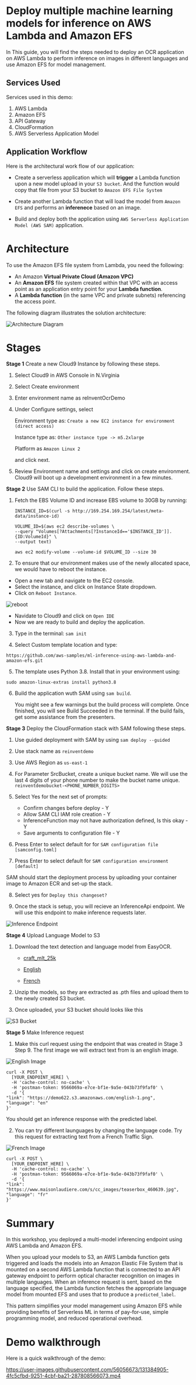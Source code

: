 # Deploy multiple machine learning models for inference on AWS Lambda and Amazon EFS
In This guide, you will find the steps needed to deploy an OCR application on AWS Lambda to perform inference on images in different languages and use Amazon EFS for model management. 

## Services Used 

Services used in this demo:
1) AWS Lambda
2) Amazon EFS
3) API Gateway 
4) CloudFormation
5) AWS Serverless Application Model 

## Application Workflow 

Here is the architectural work flow of our application:

- Create a serverless application which will __trigger__ a Lambda function upon a new model upload in your `S3 bucket`. And the function would copy that file from your S3 bucket to `Amazon EFS File System`

- Create another Lambda function that will load the model from `Amazon EFS` and performs an __inferenece__ based on an image.

- Build and deploy both the application using  `AWS Serverless Application Model (AWS SAM)` application.

# Architecture 

To use the Amazon EFS file system from Lambda, you need the following:

- An Amazon __Virtual Private Cloud (Amazon VPC)__
- An __Amazon EFS__ file system created within that VPC with an access point as an application entry point for your __Lambda function__.
- A __Lambda function__ (in the same VPC and private subnets) referencing the access point.

The following diagram illustrates the solution architecture:

![Architecture Diagram](https://github.com/aws-samples/ml-inference-using-aws-lambda-and-amazon-efs/blob/main/img/img1.png?raw=true)

# Stages

**Stage 1** Create a new Cloud9 Instance by following these steps. 

1) Select Cloud9 in AWS Console in N.Virginia

2) Select Create environment 

3) Enter environment name as reInventOcrDemo

4) Under Configure settings, select 

    Environment type as: `Create a new EC2 instance for environment (direct access)`

    Instance type as: `Other instance type -> m5.2xlarge`
    
    Platform as `Amazon Linux 2`

    and click next. 

7) Review Environment name and settings and click on create environment. Cloud9 will boot up a development environment in a few minutes. 

**Stage 2** Use SAM CLI to build the application. Follow these steps. 

1. Fetch the EBS Volume ID and increase EBS volume to 30GB by running: 

    ```
    INSTANCE_ID=$(curl -s http://169.254.169.254/latest/meta-data/instance-id)

    VOLUME_ID=$(aws ec2 describe-volumes \
    --query "Volumes[?Attachments[?InstanceId=='$INSTANCE_ID']].{ID:VolumeId}" \
    --output text)

    aws ec2 modify-volume --volume-id $VOLUME_ID --size 30
    ```

2. To ensure that our environment makes use of the newly allocated space, we would have to reboot the instance.
- Open a new tab and navigate to the EC2 console.
- Select the instance, and click on Instance State dropdown. 
- Click on `Reboot Instance`.

![reboot](screenshots/ec2_reboot.png)

- Navidate to Cloud9 and click on `Open IDE`
- Now we are ready to build and deploy the application. 

3. Type in the terminal: `sam init`

4. Select Custom template location and type: 
```
https://github.com/aws-samples/ml-inference-using-aws-lambda-and-amazon-efs.git
```

5. The template uses Python 3.8. Install that in your environment using: 

```
sudo amazon-linux-extras install python3.8
```

6. Build the application wuth SAM using `sam build`. 

    You might see a few warnings but the build process will complete. Once finished, you will see Build Succeeded in the terminal. If the build fails, get some assistance from the presenters. 

**Stage 3** Deploy the CloudFormation stack with SAM following these steps.

1. Use guided deployment with SAM by using `sam deploy --guided`

2. Use stack name as `reinventdemo`

3. Use AWS Region as `us-east-1`

4. For Parameter SrcBucket, create a unique bucket name. We will use the last 4 digits of your phone number to make the bucket name unique. 
`reinventdemobucket-<PHONE_NUMBER_DIGITS>`

5. Select Yes for the next set of prompts:
    - Confirm changes before deploy - Y
    - Allow SAM CLI IAM role creation - Y
    - InferenceFunction may not have authorization defined, Is this okay - Y
    - Save arguments to configuration file - Y

6. Press Enter to select default for for `SAM configuration file [samconfig.toml]`

7. Press Enter to select default for `SAM configuration environment [default]`

SAM should start the deployment process by uploading your container image to Amazon ECR and set-up the stack. 

8. Select yes for `Deploy this changeset?`

9. Once the stack is setup, you will recieve an InferenceApi endpoint. We will use this endpoint to make inference requests later. 

![Inference Endpoint](screenshots/inference_endpoint.png)

**Stage 4** Upload Language Model to S3

1. Download the text detection and language model from EasyOCR. 
    - [craft_mlt_25k](https://github.com/JaidedAI/EasyOCR/releases/download/pre-v1.1.6/craft_mlt_25k.zip)

    - [English](https://github.com/JaidedAI/EasyOCR/releases/download/v1.3/english_g2.zip)

    - [French](https://github.com/JaidedAI/EasyOCR/releases/download/v1.3/latin_g2.zip)

2. Unzip the models, so they are extracted as .pth files and upload them to the newly created S3 bucket. 

3. Once uploaded, your S3 bucket should looks like this

![S3 Bucket](screenshots/s3_bucket.png)

**Stage 5** Make Inference request

1. Make this curl request using the endpoint that was created in Stage 3 Step 9.  The first image we will extract text from is an english image.

![English Image](https://demo622.s3.amazonaws.com/english-1.png)


```
curl -X POST \
  [YOUR_ENDPOINT_HERE] \
  -H 'cache-control: no-cache' \
  -H 'postman-token: 9566069a-e7ce-bf1e-9a5e-043b73f9faf0' \
  -d '{
"link": "https://demo622.s3.amazonaws.com/english-1.png", 
"language": "en"
}'
```
You should get an inference response with the predicted label. 

2. You can try different launguages by changing the language code. Try this request for extracting text from a French Traffic Sign.

![French Image](https://www.maisonlaudiere.com/s/cc_images/teaserbox_460639.jpg)

```
curl -X POST \
  [YOUR_ENDPOINT_HERE] \
  -H 'cache-control: no-cache' \
  -H 'postman-token: 9566069a-e7ce-bf1e-9a5e-043b73f9faf0' \
  -d '{
"link": "https://www.maisonlaudiere.com/s/cc_images/teaserbox_460639.jpg", 
"language": "fr"
}'
```

# Summary
In this workshop, you deployed a multi-model inferencing endpoint using AWS Lambda and Amazon EFS. 

When you upload your models to S3, an AWS Lambda function gets triggered and loads the models into an Amazon Elastic File System that is mounted on a second AWS Lambda function that is connected to an API gateway endpoint to perform optical character recognition on images in multiple languages. When an inference request is sent, based on the language specified, the Lambda function fetches the appropriate language model from mounted EFS and uses that to produce a `predicted_label`. 

This pattern simplifies your model management using Amazon EFS while providing benefits of Serverless ML in terms of pay-for-use, simple programming model, and reduced operational overhead.



# Demo walkthrough

Here is a quick walkthrough of the demo:

https://user-images.githubusercontent.com/56056673/131384905-4fc5cfbd-9251-4cbf-ba21-287808566073.mp4
